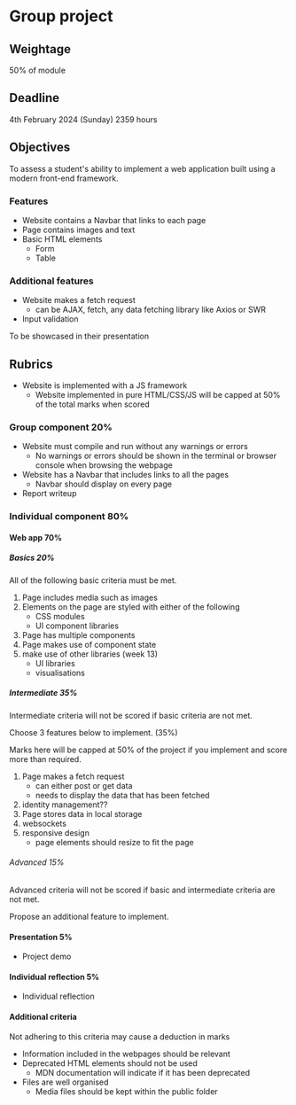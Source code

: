 # Group project

## Weightage

50% of module

## Deadline

4th February 2024 (Sunday)
2359 hours

## Objectives

To assess a student's ability to implement a web application built using a modern front-end framework.

### Features

- Website contains a Navbar that links to each page
- Page contains images and text
- Basic HTML elements
  - Form
  - Table

### Additional features

- Website makes a fetch request
  - can be AJAX, fetch, any data fetching library like Axios or SWR
- Input validation

To be showcased in their presentation

## Rubrics

- Website is implemented with a JS framework
  - Website implemented in pure HTML/CSS/JS will be capped at 50% of the total marks when scored

### Group component 20%

- Website must compile and run without any warnings or errors
  - No warnings or errors should be shown in the terminal or browser console when browsing the webpage
- Website has a Navbar that includes links to all the pages
  - Navbar should display on every page
- Report writeup

### Individual component 80%

#### Web app 70%

##### Basics 20%

All of the following basic criteria must be met.

1. Page includes media such as images
2. Elements on the page are styled with either of the following
   - CSS modules
   - UI component libraries
3. Page has multiple components
4. Page makes use of component state
5. make use of other libraries (week 13)
   - UI libraries
   - visualisations

##### Intermediate 35%

Intermediate criteria will not be scored if basic criteria are not met.

Choose 3 features below to implement. (35%)

Marks here will be capped at 50% of the project if you implement and score more than required.

1. Page makes a fetch request
   - can either post or get data
   - needs to display the data that has been fetched
2. identity management??
3. Page stores data in local storage
4. websockets
5. responsive design
   - page elements should resize to fit the page

###### Advanced 15%

Advanced criteria will not be scored if basic and intermediate criteria are not met.

Propose an additional feature to implement.

#### Presentation 5%

- Project demo

#### Individual reflection 5%

- Individual reflection

#### Additional criteria

Not adhering to this criteria may cause a deduction in marks

- Information included in the webpages should be relevant
- Deprecated HTML elements should not be used
  - MDN documentation will indicate if it has been deprecated
- Files are well organised
  - Media files should be kept within the public folder
